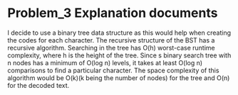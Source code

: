 # Problem_3 Explanation documents
I decide to use a binary tree data structure as this would help when creating the codes for each character. The recursive structure of the BST has a recursive algorithm. Searching in the tree has O(h) worst-case runtime complexity, where h is the height of the tree. Since s binary search tree with n nodes has a minimum of O(log n) levels, it takes at least O(log n) comparisons to find a particular character. The space complexity of this algorithm would be O(k)(k being the number of nodes) for the tree and O(n) for the decoded text.